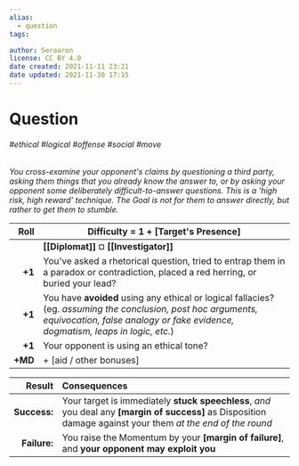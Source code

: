 ```yaml
---
alias:
  - question
tags:

author: Seraaron
license: CC BY 4.0
date created: 2021-11-11 23:21
date updated: 2021-11-30 17:15
---
```


# Question

###### #ethical #logical #offense #social #move

_You cross-examine your opponent's claims by questioning a third party, asking them things that you already know the answer to, or by asking your opponent some deliberately difficult-to-answer questions. This is a 'high risk, high reward' technique. The Goal is not for them to answer directly, but rather to get them to stumble._

|    Roll | Difficulty = 1 + [Target's Presence]                                                                                                                                                            |
| ------: | ----------------------------------------------------------------------------------------------------------------------------------------------------------------------------------------------- |
|         | **[[Diplomat]]** ¤ **[[Investigator]]**                                                                                                                                                         |
|  **+1** | You've asked a rhetorical question, tried to entrap them in a paradox or contradiction, placed a red herring, or buried your lead?                                                              |
|  **+1** | You have **avoided** using any ethical or logical fallacies? (eg. _assuming the conclusion, post hoc arguments, equivocation, false analogy or fake evidence, dogmatism, leaps in logic, etc._) |
|  **+1** | Your opponent is using an ethical tone?                                                                                                                                                         |
| **+MD** | + [aid / other bonuses]                                                                                                                                                                         |

|       Result | Consequences                                                                                                                                                  |
| -----------: | :------------------------------------------------------------------------------------------------------------------------------------------------------------ |
| **Success:** | Your target is immediately **stuck speechless**, _and_ you deal any **[margin of success]** as Disposition damage against your them _at the end of the round_ |
| **Failure:** | You raise the Momentum by your **[margin of failure]**, and **your opponent may exploit you**                                                                 |
